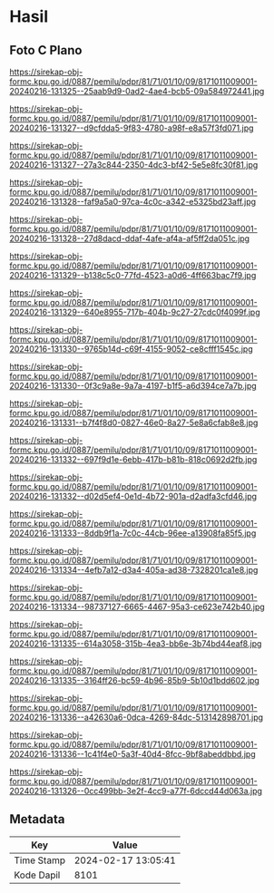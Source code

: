 # Hasil

## Foto C Plano

https://sirekap-obj-formc.kpu.go.id/0887/pemilu/pdpr/81/71/01/10/09/8171011009001-20240216-131325--25aab9d9-0ad2-4ae4-bcb5-09a584972441.jpg

https://sirekap-obj-formc.kpu.go.id/0887/pemilu/pdpr/81/71/01/10/09/8171011009001-20240216-131327--d9cfdda5-9f83-4780-a98f-e8a57f3fd071.jpg

https://sirekap-obj-formc.kpu.go.id/0887/pemilu/pdpr/81/71/01/10/09/8171011009001-20240216-131327--27a3c844-2350-4dc3-bf42-5e5e8fc30f81.jpg

https://sirekap-obj-formc.kpu.go.id/0887/pemilu/pdpr/81/71/01/10/09/8171011009001-20240216-131328--faf9a5a0-97ca-4c0c-a342-e5325bd23aff.jpg

https://sirekap-obj-formc.kpu.go.id/0887/pemilu/pdpr/81/71/01/10/09/8171011009001-20240216-131328--27d8dacd-ddaf-4afe-af4a-af5ff2da051c.jpg

https://sirekap-obj-formc.kpu.go.id/0887/pemilu/pdpr/81/71/01/10/09/8171011009001-20240216-131329--b138c5c0-77fd-4523-a0d6-4ff663bac7f9.jpg

https://sirekap-obj-formc.kpu.go.id/0887/pemilu/pdpr/81/71/01/10/09/8171011009001-20240216-131329--640e8955-717b-404b-9c27-27cdc0f4099f.jpg

https://sirekap-obj-formc.kpu.go.id/0887/pemilu/pdpr/81/71/01/10/09/8171011009001-20240216-131330--9765b14d-c69f-4155-9052-ce8cfff1545c.jpg

https://sirekap-obj-formc.kpu.go.id/0887/pemilu/pdpr/81/71/01/10/09/8171011009001-20240216-131330--0f3c9a8e-9a7a-4197-b1f5-a6d394ce7a7b.jpg

https://sirekap-obj-formc.kpu.go.id/0887/pemilu/pdpr/81/71/01/10/09/8171011009001-20240216-131331--b7f4f8d0-0827-46e0-8a27-5e8a6cfab8e8.jpg

https://sirekap-obj-formc.kpu.go.id/0887/pemilu/pdpr/81/71/01/10/09/8171011009001-20240216-131332--697f9d1e-6ebb-417b-b81b-818c0692d2fb.jpg

https://sirekap-obj-formc.kpu.go.id/0887/pemilu/pdpr/81/71/01/10/09/8171011009001-20240216-131332--d02d5ef4-0e1d-4b72-901a-d2adfa3cfd46.jpg

https://sirekap-obj-formc.kpu.go.id/0887/pemilu/pdpr/81/71/01/10/09/8171011009001-20240216-131333--8ddb9f1a-7c0c-44cb-96ee-a13908fa85f5.jpg

https://sirekap-obj-formc.kpu.go.id/0887/pemilu/pdpr/81/71/01/10/09/8171011009001-20240216-131334--4efb7a12-d3a4-405a-ad38-7328201ca1e8.jpg

https://sirekap-obj-formc.kpu.go.id/0887/pemilu/pdpr/81/71/01/10/09/8171011009001-20240216-131334--98737127-6665-4467-95a3-ce623e742b40.jpg

https://sirekap-obj-formc.kpu.go.id/0887/pemilu/pdpr/81/71/01/10/09/8171011009001-20240216-131335--614a3058-315b-4ea3-bb6e-3b74bd44eaf8.jpg

https://sirekap-obj-formc.kpu.go.id/0887/pemilu/pdpr/81/71/01/10/09/8171011009001-20240216-131335--3164ff26-bc59-4b96-85b9-5b10d1bdd602.jpg

https://sirekap-obj-formc.kpu.go.id/0887/pemilu/pdpr/81/71/01/10/09/8171011009001-20240216-131336--a42630a6-0dca-4269-84dc-513142898701.jpg

https://sirekap-obj-formc.kpu.go.id/0887/pemilu/pdpr/81/71/01/10/09/8171011009001-20240216-131336--1c41f4e0-5a3f-40d4-8fcc-9bf8abeddbbd.jpg

https://sirekap-obj-formc.kpu.go.id/0887/pemilu/pdpr/81/71/01/10/09/8171011009001-20240216-131326--0cc499bb-3e2f-4cc9-a77f-6dccd44d063a.jpg


## Metadata

| Key        | Value               |
| ---------- | ------------------- |
| Time Stamp | 2024-02-17 13:05:41 |
| Kode Dapil | 8101                |



